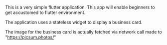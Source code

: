 This is a very simple flutter application. This app will enable beginners to get accustomed to flutter environment.

The application uses a stateless widget to display a business card.

The image for the business card is actually fetched via network call made to "https://picsum.photos/"
